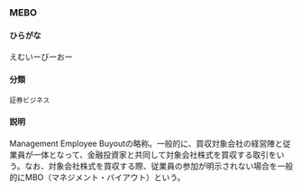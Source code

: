 <div style="display:none;">

## [あ行](securities-terms?id=あ行)
## [か行](securities-terms?id=か行)
## [さ行](securities-terms?id=さ行)
## [た行](securities-terms?id=た行)
## [な行](securities-terms?id=な行)
## [は行](securities-terms?id=は行)
## [ま行](securities-terms?id=ま行)
## [や行](securities-terms?id=や行)
## [ら行](securities-terms?id=ら行)
## [わ行](securities-terms?id=わ行)
## [英数字・記号](securities-terms?id=英数字・記号)

</div>

### MEBO

#### ひらがな

えむいーびーおー

#### 分類

`証券ビジネス`

#### 説明

Management Employee Buyoutの略称。一般的に、買収対象会社の経営陣と従業員が一体となって、金融投資家と共同して対象会社株式を買収する取引をいう。なお、対象会社株式を買収する際、従業員の参加が明示されない場合を一般的にMBO（マネジメント・バイアウト）という。

